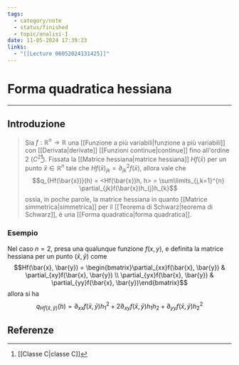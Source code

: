 ```yaml
---
tags:
  - category/note
  - status/finished
  - topic/analisi-I
date: 11-05-2024 17:39:23
links:
  - "[[Lecture 06052024131425]]"
---
```

# Forma quadratica hessiana
---
## Introduzione
> Sia $f: \mathbb{R}^{n} \to \mathbb{R}$ una [[Funzione a più variabili|funzione a più variabili]] con [[Derivata|derivate]] [[Funzioni continue|continue]] fino all'ordine 2 ($C^{2}$[^1]). Fissata la [[Matrice hessiana|matrice hessiana]] $Hf(\bar{x})$ per un punto $\bar{x} \in \mathbb{R}^{n}$ tale che $Hf(\bar{x})_{jk} = \partial^{2}_{jk}f(\bar{x})$, allora vale che
> $$q_{Hf(\bar{x})}(h) = <Hf(\bar{x})h, h> = \sum\limits_{j,k=1}^{n} \partial_{jk}f(\bar{x})h_{j}h_{k}$$
> ossia, in poche parole, la matrice hessiana in quanto [[Matrice simmetrica|simmetrica]] per il [[Teorema di Schwarz|teorema di Schwarz]], è una [[Forma quadratica|forma quadratica]].

### Esempio
Nel caso $n = 2$, presa una qualunque funzione $f(x, y)$, e definita la matrice hessiana per un punto $(\bar{x}, \bar{y})$ come
$$Hf(\bar{x}, \bar{y}) = \begin{bmatrix}\partial_{xx}f(\bar{x}, \bar{y}) & \partial_{xy}f(\bar{x}, \bar{y}) \\ \partial_{yx}f(\bar{x}, \bar{y}) & \partial_{yy}f(\bar{x}, \bar{y})\end{bmatrix}$$
allora si ha
$$q_{Hf(\bar{x}, \bar{y})}(h) = \partial_{xx}f(\bar{x}, \bar{y})h_{1}^{2} + 2\partial_{xy}f(\bar{x}, \bar{y})h_{1}h_{2} + \partial_{yy}f(\bar{x}, \bar{y})h_{2}^{2}$$

## Referenze
[^1]: [[Classe C|classe C]]